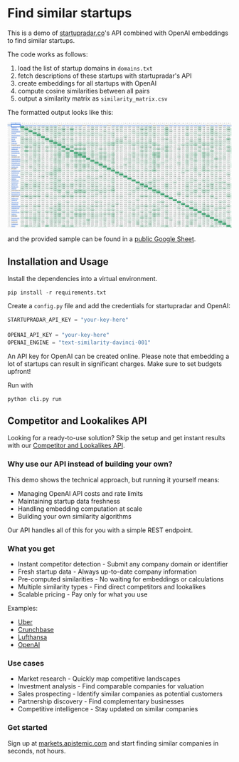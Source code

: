 # Find similar startups

This is a demo of [startupradar.co](https://startupradar.co)'s API 
combined with OpenAI embeddings
to find similar startups.

The code works as follows:
1. load the list of startup domains in `domains.txt`
2. fetch descriptions of these startups with startupradar's API
3. create embeddings for all startups with OpenAI
4. compute cosine similarities between all pairs
5. output a similarity matrix as `similarity_matrix.csv`

The formatted output looks like this:

![](.github/screenshot.png)

and the provided sample can be found in a [public Google Sheet](https://docs.google.com/spreadsheets/d/1WGsrq6eUC3bdFoV7pMVgbqqbyaBtjxl2cr_dMV0TVHA/).


## Installation and Usage

Install the dependencies into a virtual environment.

```commandline
pip install -r requirements.txt
```

Create a `config.py` file and add the credentials for startupradar and OpenAI:

```python
STARTUPRADAR_API_KEY = "your-key-here"

OPENAI_API_KEY = "your-key-here"
OPENAI_ENGINE = "text-similarity-davinci-001"
```

An API key for OpenAI can be created online.
Please note that embedding a lot of startups can result in significant charges.
Make sure to set budgets upfront!

Run with

```commandline
python cli.py run
```

## Competitor and Lookalikes API

Looking for a ready-to-use solution? 
Skip the setup and get instant results with our [Competitor and Lookalikes API](https://markets.apistemic.com).

### Why use our API instead of building your own?
This demo shows the technical approach, but running it yourself means:

- Managing OpenAI API costs and rate limits
- Maintaining startup data freshness
- Handling embedding computation at scale
- Building your own similarity algorithms

Our API handles all of this for you with a simple REST endpoint.

### What you get

- Instant competitor detection - Submit any company domain or identifier
- Fresh startup data - Always up-to-date company information
- Pre-computed similarities - No waiting for embeddings or calculations
- Multiple similarity types - Find direct competitors and lookalikes
- Scalable pricing - Pay only for what you use

Examples:

- [Uber](https://markets.apistemic.com/companies/uber-com-ojj2j)
- [Crunchbase](https://markets.apistemic.com/companies/crunchbase-ay7e7)
- [Lufthansa](https://markets.apistemic.com/companies/lufthansa-e93bz)
- [OpenAI](https://markets.apistemic.com/companies/openai-je9z5)

### Use cases

- Market research - Quickly map competitive landscapes
- Investment analysis - Find comparable companies for valuation
- Sales prospecting - Identify similar companies as potential customers
- Partnership discovery - Find complementary businesses
- Competitive intelligence - Stay updated on similar companies

### Get started
Sign up at [markets.apistemic.com](https://markets.apistemic.com) 
and start finding similar companies in seconds, not hours.
